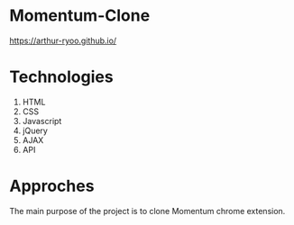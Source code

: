 # Momentum-Clone
https://arthur-ryoo.github.io/

# Technologies
1. HTML
1. CSS
1. Javascript
1. jQuery
1. AJAX
1. API

# Approches
The main purpose of the project is to clone Momentum chrome extension.
